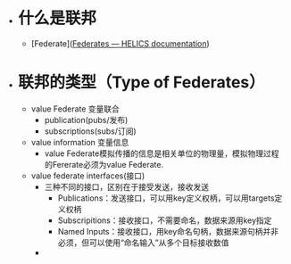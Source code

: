 - # 什么是联邦
	- [Federate]([Federates — HELICS documentation](https://docs.helics.org/en/latest/user-guide/fundamental_topics/federates.html))
- # 联邦的类型（Type of Federates）
	- value Federate 变量联合
		- publication(pubs/发布)
		- subscriptions(subs/订阅)
	- value information 变量信息
		- value Federate模拟传播的信息是相关单位的物理量，模拟物理过程的Fererate必须为value Federate.
	- value federate interfaces(接口)
		- 三种不同的接口，区别在于接受发送，接收发送
			- Publications：发送接口，可以用key定义权柄，可以用targets定义权柄
			- Subscripitions：接收接口，不需要命名，数据来源用key指定
			- Named Inputs：接收接口，用key命名句柄，数据来源句柄并非必须，但可以使用“命名输入”从多个目标接收数值
		- 
